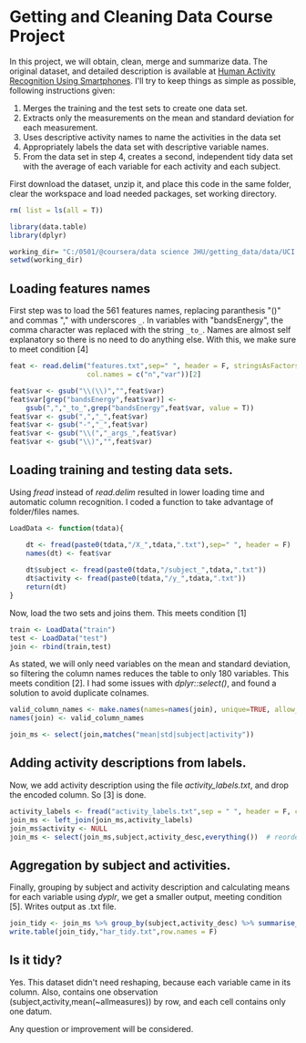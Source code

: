 # Getting and Cleaning Data Course Project

In this project, we will obtain, clean, merge and summarize data. The original dataset, and detailed description is available at [Human Activity Recognition Using Smartphones](http://archive.ics.uci.edu/ml/datasets/Human+Activity+Recognition+Using+Smartphones). I'll try to keep things as simple as possible, following instructions given:

1. Merges the training and the test sets to create one data set.
2. Extracts only the measurements on the mean and standard deviation for each measurement.
3. Uses descriptive activity names to name the activities in the data set
4. Appropriately labels the data set with descriptive variable names.
5. From the data set in step 4, creates a second, independent tidy data set with the average of each variable for each activity and each subject.

First download the dataset, unzip it, and place this code in the same folder, clear the workspace and load needed packages, set working directory.

```R
rm( list = ls(all = T))

library(data.table)
library(dplyr)

working_dir= "C:/0501/@coursera/data science JHU/getting_data/data/UCI HAR Dataset"
setwd(working_dir)
```
## Loading features names

First step was to load the 561 features names, replacing paranthesis "()" and commas "," with underscores `_`.
In variables with "bandsEnergy", the comma character was replaced with the string `_to_`. Names are almost self explanatory so there is no need to do anything else. With this, we make sure to meet condition [4]

```R
feat <- read.delim("features.txt",sep=" ", header = F, stringsAsFactors = F,
                   col.names = c("n","var"))[2]

feat$var <- gsub("\\(\\)","",feat$var)
feat$var[grep("bandsEnergy",feat$var)] <-
    gsub(",","_to_",grep("bandsEnergy",feat$var, value = T))
feat$var <- gsub(",","_",feat$var)
feat$var <- gsub("-","_",feat$var)
feat$var <- gsub("\\(","_args_",feat$var)
feat$var <- gsub("\\)","",feat$var)
```

## Loading training and testing data sets.

Using _fread_ instead of _read.delim_ resulted in lower loading time and automatic column recognition. I coded a function to take advantage of folder/files names.

```R
LoadData <- function(tdata){

    dt <- fread(paste0(tdata,"/X_",tdata,".txt"),sep=" ", header = F)
    names(dt) <- feat$var
    
    dt$subject <- fread(paste0(tdata,"/subject_",tdata,".txt"))
    dt$activity <- fread(paste0(tdata,"/y_",tdata,".txt"))
    return(dt)
}
```

Now, load the two sets and joins them. This meets condition [1] 
```R
train <- LoadData("train")
test <- LoadData("test")
join <- rbind(train,test)
```
As stated, we will only need variables on the mean and standard deviation, so filtering the column names reduces the table to only 180 variables. This meets condition [2]. I had some issues with _dplyr::select()_, and found a solution to avoid duplicate colnames. 

```R
valid_column_names <- make.names(names=names(join), unique=TRUE, allow_ = TRUE)
names(join) <- valid_column_names

join_ms <- select(join,matches("mean|std|subject|activity"))
```
## Adding activity descriptions from labels.

Now, we add activity description using the file _activity_labels.txt_, and drop the encoded column. So [3] is done.

```R
activity_labels <- fread("activity_labels.txt",sep = " ", header = F, col.names = c("activity","activity_desc"))
join_ms <- left_join(join_ms,activity_labels)
join_ms$activity <- NULL
join_ms <- select(join_ms,subject,activity_desc,everything())  # reorder columns
```

## Aggregation by subject and activities.
Finally, grouping by subject and activity description and calculating means for each variable using _dyplr_, we get a smaller output, meeting condition [5]. Writes output as .txt file.
```R
join_tidy <- join_ms %>% group_by(subject,activity_desc) %>% summarise_all(funs(mean))
write.table(join_tidy,"har_tidy.txt",row.names = F)
```

## Is it tidy?
Yes. This dataset didn't need reshaping, because each variable came in its column. Also, contains one observation (subject,activity,mean(~allmeasures)) by row, and each cell contains only one datum.

Any question or improvement will be considered.
